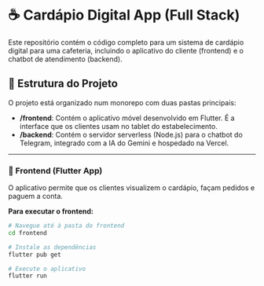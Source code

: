 # ☕ Cardápio Digital App (Full Stack)

Este repositório contém o código completo para um sistema de cardápio digital para uma cafeteria, incluindo o aplicativo do cliente (frontend) e o chatbot de atendimento (backend).

## 📂 Estrutura do Projeto

O projeto está organizado num monorepo com duas pastas principais:

* **/frontend**: Contém o aplicativo móvel desenvolvido em Flutter. É a interface que os clientes usam no tablet do estabelecimento.
* **/backend**: Contém o servidor serverless (Node.js) para o chatbot do Telegram, integrado com a IA do Gemini e hospedado na Vercel.

---

### 📱 Frontend (Flutter App)

O aplicativo permite que os clientes visualizem o cardápio, façam pedidos e paguem a conta.

**Para executar o frontend:**
```bash
# Navegue até à pasta do frontend
cd frontend

# Instale as dependências
flutter pub get

# Execute o aplicativo
flutter run